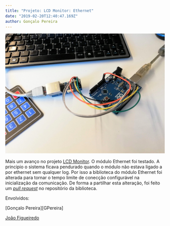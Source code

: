 ```yaml
---
title: "Projeto: LCD Monitor: Ethernet"
date: "2019-02-20T12:40:47.169Z"
author: Gonçalo Pereira
---
```


![Oh..F!](arduino-ethernet.jpg)

Mais um avanço no projeto [LCD Monitor](../project-lcd-monitor/). O módulo Ethernet foi testado. A principio o sistema ficava pendurado quando o módulo não estava ligado a por ethernet sem qualquer log. Por isso a biblioteca do módulo Ethernet foi alterada para tornar o tempo limite de conecção configurável na inicialização da comunicação. De forma a partilhar esta alteração, foi feito um [_pull request_][pull_request] no repositório da biblioteca.

Envolvidos:

[Gonçalo Pereira][GPereira]

[João Figueiredo][jfig]

[pull_request]:https://github.com/njh/EtherCard/pull/361
[GPreira]:https://github.com/G-Pereira
[jfig]:https://github.com/jfig